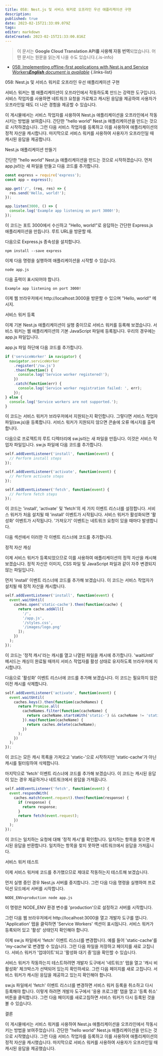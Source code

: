 ```yaml
---
title: 058: Nest.js 및 서비스 워커로 오프라인 우선 애플리케이션 구현
description: 
published: true
date: 2023-02-15T21:33:09.079Z
tags: 
editor: markdown
dateCreated: 2023-02-15T21:33:00.816Z
---
```


> 이 문서는 **Google Cloud Translation API를 사용해 자동 번역**되었습니다.
어떤 문서는 원문을 읽는게 나을 수도 있습니다.{.is-info}



- [058: Implementing offline-first applications with Nest.js and Service Workers***English** document is available*](/en/Knowledge-base/Nest-js/Learning/058-implementing-offline-first-applications-with-nest-js-and-service-workers)
{.links-list}


058: Nest.js 및 서비스 워커로 오프라인 우선 애플리케이션 구현

서비스 워커는 웹 애플리케이션이 오프라인에서 작동하도록 만드는 강력한 도구입니다. 서비스 작업자를 사용하면 네트워크 요청을 가로채고 캐시된 응답을 제공하여 사용자가 오프라인일 때도 더 나은 경험을 제공할 수 있습니다.

이 게시물에서는 서비스 작업자를 사용하여 Nest.js 애플리케이션을 오프라인에서 작동시키는 방법을 보여줍니다. 간단한 "hello world" Nest.js 애플리케이션을 만드는 것으로 시작하겠습니다. 그런 다음 서비스 작업자를 등록하고 이를 사용하여 애플리케이션의 정적 자산을 캐시합니다. 마지막으로 서비스 워커를 사용하여 사용자가 오프라인일 때 캐시된 응답을 제공합니다.

Nest.js 애플리케이션 만들기

간단한 "hello world" Nest.js 애플리케이션을 만드는 것으로 시작하겠습니다. 먼저 app.js라는 새 파일을 만들고 다음 코드를 추가합니다.

```javascript
const express = require('express');
const app = express();

app.get('/', (req, res) => {
  res.send('Hello, world!');
});

app.listen(3000, () => {
  console.log('Example app listening on port 3000!');
});
```

이 코드는 포트 3000에서 수신하고 "Hello, world!"로 응답하는 간단한 Express.js 애플리케이션을 만듭니다. 루트 URL을 방문할 때.

다음으로 Express.js 종속성을 설치합니다.

```
npm install --save express
```

이제 다음 명령을 실행하여 애플리케이션을 시작할 수 있습니다.

```
node app.js
```

다음 출력이 표시되어야 합니다.

```
Example app listening on port 3000!
```

이제 웹 브라우저에서 http://localhost:3000을 방문할 수 있으며 "Hello, world!" 메시지.

서비스 워커 등록

이제 기본 Nest.js 애플리케이션이 실행 중이므로 서비스 워커를 등록해 보겠습니다. 서비스 워커는 웹 애플리케이션의 기본 JavaScript 파일에 등록됩니다. 우리의 경우에는 app.js 파일입니다.

app.js 파일 하단에 다음 코드를 추가합니다.

```javascript
if ('serviceWorker' in navigator) {
  navigator.serviceWorker
    .register('/sw.js')
    .then(function() {
      console.log('Service worker registered!');
    })
    .catch(function(err) {
      console.log('Service worker registration failed: ', err);
    });
} else {
  console.log('Service workers are not supported.');
}
```

이 코드는 서비스 워커가 브라우저에서 지원되는지 확인합니다. 그렇다면 서비스 작업자 파일(sw.js)을 등록합니다. 서비스 워커가 지원되지 않으면 콘솔에 오류 메시지를 출력합니다.

다음으로 프로젝트의 루트 디렉터리에 sw.js라는 새 파일을 만듭니다. 이것은 서비스 작업자 파일입니다. sw.js 파일에 다음 코드를 추가합니다.

```javascript
self.addEventListener('install', function(event) {
  // Perform install steps
});

self.addEventListener('activate', function(event) {
  // Perform activate steps
});

self.addEventListener('fetch', function(event) {
  // Perform fetch steps
});
```

이 코드는 'install', 'activate' 및 'fetch'의 세 가지 이벤트 리스너를 설정합니다. 서비스 워커가 처음 설치될 때 'install' 이벤트가 시작됩니다. 서비스 워커가 활성화되면 '활성화' 이벤트가 시작됩니다. '가져오기' 이벤트는 네트워크 요청이 있을 때마다 발생합니다.

다음 섹션에서 이러한 각 이벤트 리스너에 코드를 추가합니다.

정적 자산 캐싱

이제 서비스 워커가 등록되었으므로 이를 사용하여 애플리케이션의 정적 자산을 캐시해 보겠습니다. 정적 자산은 이미지, CSS 파일 및 JavaScript 파일과 같이 자주 변경되지 않는 파일입니다.

먼저 'install' 이벤트 리스너에 코드를 추가해 보겠습니다. 이 코드는 서비스 작업자가 설치될 때 정적 자산을 캐시합니다.

```javascript
self.addEventListener('install', function(event) {
  event.waitUntil(
    caches.open('static-cache').then(function(cache) {
      return cache.addAll([
        '/',
        '/app.js',
        '/styles.css',
        '/images/logo.png'
      ]);
    })
  );
});
```

이 코드는 '정적 캐시'라는 캐시를 열고 나열된 파일을 캐시에 추가합니다. 'waitUntil' 메서드는 캐싱이 완료될 때까지 서비스 작업자를 활성 상태로 유지하도록 브라우저에 지시합니다.

다음으로 '활성화' 이벤트 리스너에 코드를 추가해 보겠습니다. 이 코드는 필요하지 않은 이전 캐시를 삭제합니다.

```javascript
self.addEventListener('activate', function(event) {
  event.waitUntil(
    caches.keys().then(function(cacheNames) {
      return Promise.all(
        cacheNames.filter(function(cacheName) {
          return cacheName.startsWith('static-') && cacheName != 'static-cache';
        }).map(function(cacheName) {
          return caches.delete(cacheName);
        })
      );
    })
  );
});
```

이 코드는 모든 캐시 목록을 가져오고 'static-'으로 시작하지만 'static-cache'가 아닌 캐시를 필터링하여 삭제합니다.

마지막으로 'fetch' 이벤트 리스너에 코드를 추가해 보겠습니다. 이 코드는 캐시된 응답이 있는 경우 제공하거나 네트워크에서 응답을 가져옵니다.

```javascript
self.addEventListener('fetch', function(event) {
  event.respondWith(
    caches.match(event.request).then(function(response) {
      if (response) {
        return response;
      }
      return fetch(event.request);
    })
  );
});
```

이 코드는 일치하는 요청에 대해 '정적 캐시'를 확인합니다. 일치하는 항목을 찾으면 캐시된 응답을 반환합니다. 일치하는 항목을 찾지 못하면 네트워크에서 응답을 가져옵니다.

서비스 워커 테스트

이제 서비스 워커에 코드를 추가했으므로 제대로 작동하는지 테스트해 보겠습니다.

먼저 실행 중인 경우 Nest.js 서버를 중지합니다. 그런 다음 다음 명령을 실행하여 프로덕션 모드에서 서버를 시작합니다.

```
NODE_ENV=production node app.js
```

이 명령은 NODE_ENV 환경 변수를 'production'으로 설정하고 서버를 시작합니다.

그런 다음 웹 브라우저에서 http://localhost:3000을 열고 개발자 도구를 엽니다. 'Application' 탭을 클릭하면 'Service Workers' 섹션이 표시됩니다. 서비스 워커가 등록되어 있고 '활성' 상태인지 확인해야 합니다.

이제 sw.js 파일에서 'fetch' 이벤트 리스너를 변경합니다. 예를 들어 'static-cache'를 'my-cache'로 변경할 수 있습니다. 그런 다음 파일을 저장하고 페이지를 새로 고칩니다. 서비스 워커가 '업데이트'되고 '활성화 대기 중'임을 확인할 수 있습니다.

서비스 워커가 작동하는지 테스트하려면 개발자 도구에서 '네트워크' 탭을 열고 '캐시 비활성화' 체크박스가 선택되어 있는지 확인하세요. 그런 다음 페이지를 새로 고칩니다. 서비스 워커가 캐시된 응답을 제공하고 있는지 확인해야 합니다.

sw.js 파일에서 'fetch' 이벤트 리스너를 변경하면 서비스 워커 등록을 취소하고 다시 등록해야 합니다. 이렇게 하려면 개발자 도구에서 '응용 프로그램' 탭을 열고 '등록 취소' 버튼을 클릭합니다. 그런 다음 페이지를 새로고침하면 서비스 워커가 다시 등록된 것을 볼 수 있습니다.

결론

이 게시물에서는 서비스 워커를 사용하여 Nest.js 애플리케이션을 오프라인에서 작동시키는 방법을 보여주었습니다. 간단한 "hello world" Nest.js 애플리케이션을 만드는 것으로 시작했습니다. 그런 다음 서비스 작업자를 등록하고 이를 사용하여 애플리케이션의 정적 자산을 캐시했습니다. 마지막으로 서비스 워커를 사용하여 사용자가 오프라인일 때 캐시된 응답을 제공했습니다.